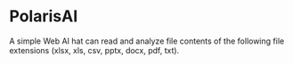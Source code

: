 # PolarisAI
A simple Web AI hat can read and analyze file contents of the following file extensions (xlsx, xls, csv, pptx, docx, pdf, txt).
